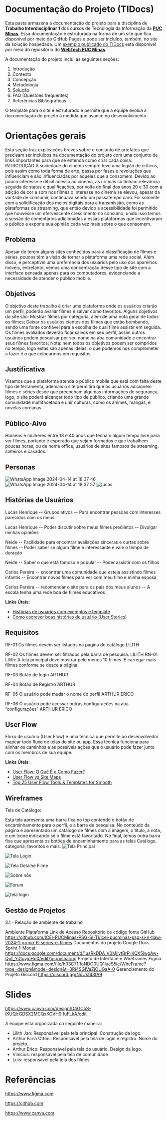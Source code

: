# Documentação do Projeto (TIDocs)

Esta pasta armazena a documentação do projeto para a disciplina de **Trabalho Interdisciplinar 1** dos cursos de Tecnologia da Informação da **[PUC Minas](https://pucminas.br)**. Essa documentação é estruturada na forma de um site que fica disponível por meio do GitHub Pages e pode ser incluído, também, no site da solução hospedada. Um [exemplo publicado do TIDocs](https://webtech-puc-minas.github.io/ti1-template/) está disponível por meio do repositório do **[WebTech PUC Minas](https://github.com/webtech-pucminas)**.

A documentação do projeto inclui as seguintes seções:

1. Introdução
2. Contexto
3. Concepção
4. Metodologia
5. Solução
6. FAQ (Questões frequentes)
7. Referências Bibliográficas

O template para o site é estruturado e permite que a equipe evolua a documentação do projeto à medida que avance no desenvolvimento.

# Orientações gerais

Esta seção traz explicações breves sobre o conjunto de artefatos que precisam ser incluídos na documentação do projeto com uma conjunto de links importantes para que se entenda como criar cada coisa. 
INTRODUÇÃO 
 A sociedade do cinema sempre teve uma legião de críticos, pois assim como toda forma de arte, passa por fases e revoluções que influenciam e são influenciadas por aqueles que a consomem. 
 Devido ao pouco interesse e difícil acesso ao cinema, as críticas só tinham relevância seguida de status e qualificações, por volta do final dos anos 20 e 30 com a adição de cor e som nos filmes o interesse no cinema se elevou, apesar da vontade de consumir, continuava sendo um passatempo caro.
 Foi somente com a solidificação dos meios digitais para a transmissão, como as plataformas de streaming, que então  devido a acessibilidade foi permitido que houvesse um efervescente crescimento no consumo, unido isso temos a sessão de comentários adicionadas a essas plataformas que incentivaram o público a expor a sua opinião cada vez mais sobre o que consomem.

## Problema

 Apesar de terem alguns sites conhecidos para a classificação de filmes e séries, poucos têm a visão de tornar a plataforma uma rede social. Além disso, é perceptível uma preferência dos usuários pelo uso dos aparelhos móveis, entretanto, vemos uma concentração desse tipo de site com a interface pensada apenas para os computadores, evidenciando a necessidade de atender o público mobile.

## Objetivos

 O objetivo deste trabalho é criar uma plataforma onde os usuários criarão um perfil, poderão avaliar filmes e salvar como favoritos.
 Alguns objetivos do site são:
 Mostrar filmes por categoria, além de uma nota geral de todos os filmes;
 Deixar os usuários cientes dos filmes que estão bombando, sendo uma fonte confiável para a escolha de qual filme assistir em seguida.
  Os filmes avaliados deverão ficar salvos em seu perfil, assim outros usuários podem pesquisar por seu nome na aba comunidade e encontrar seus filmes favoritos;
 Nota: nem todos os objetivos podem ser compridos no tempo, logo estas são apenas ideias, o que podemos nos comprometer a fazer é o que colocarmos em requisitos.


## Justificativa

 Visamos que a plataforma atenda o público mobile que está com falta deste tipo de ferramenta, ademais o site permitirá que os usuários adicionem filmes e séries desde que preencham algumas informações de segurança, logo, o site poderá alcançar todo tipo de público, criando uma grande comunidade multifacetada e unir culturas, como os animes, mangás, e novelas coreanas.


## Público-Alvo

 Homens e mulheres entre 18 e 40 anos que tenham algum tempo livre para ver filmes, portanto é esperado que sejam formados e que trabalhem poucas horas, ou de home office, usuários de sites famosos de streaming, solteiros e casados.

## Personas
![WhatsApp Image 2024-04-14 at 18 37 46](https://github.com/ICEI-PUCMinas-PSG-SI-TI/icei-pucminas-psg-si-n-tiaw-2024-1-grupo-6-series-e-filmes/assets/166145996/256f2d89-f304-40cb-b7a6-0db250c1e299)
![WhatsApp Image 2024-04-14 at 18 37 57](https://github.com/ICEI-PUCMinas-PSG-SI-TI/icei-pucminas-psg-si-n-tiaw-2024-1-grupo-6-series-e-filmes/assets/166145996/f7e4a768-807c-4da4-842d-7de44f77400b)
![lucas](https://github.com/ICEI-PUCMinas-PSG-SI-TI/icei-pucminas-psg-si-n-tiaw-2024-1-grupo-6-series-e-filmes/assets/166145996/75fb3e50-261a-4fb7-a24c-67d323c70797)


## Histórias de Usuários

Lucas Henrique -- Grupos ativos -- Para encontrar pessoas com interesses parecidos com os meus

Lucas Henrique -- Poder discutir sobre meus filmes prediletos -- Divulgar minhas opiniões

Neide -- Facilidade para encontrar avaliações sinceras e curtas sobre filmes -- Poder saber se algum filme é interessante e vale o tempo de duração

Neide -- Saber o que está famoso e popular -- Poder assistir com os filhos

Carlos Pereira -- encontrar uma comunidade que esteja assistindo filmes infantis -- Encontrar novos filmes para ver com meu filho e minha esposa

Carlos Pereira -- recomendar o site para os pais dos meus alunos -- A escola tenha uma rede boa de filmes educativos

**Links Úteis**:

- [Histórias de usuários com exemplos e template](https://www.atlassian.com/br/agile/project-management/user-stories)
- [Como escrever boas histórias de usuário (User Stories)](https://medium.com/vertice/como-escrever-boas-users-stories-hist%C3%B3rias-de-usu%C3%A1rios-b29c75043fac)

## Requisitos
RF-01
Os filmes devem ser listados na página do catálogo
LILITH

RF-02
Os filmes devem ser filtrados pela barra de pesquisa.
LILITH
RN-01 LIlith: A tela principal deve mostrar pelo menos 10 filmes. E carregar mais filmes conforme se desce a página

RF-03
Botão de login 
ARTHUR

RF-04
Botão de Registro
ARTHUR

RF-05
O usuário pode mudar o nome do perfil
ARTHUR ERICO

RF-06
O usuário pode acessar outras configurações na aba “configurações”
ARTHUR ERICO

## User Flow

Fluxo de usuário (User Flow) é uma técnica que permite ao desenvolvedor mapear todo fluxo de telas do site ou app. Essa técnica funciona para alinhar os caminhos e as possíveis ações que o usuário pode fazer junto com os membros de sua equipe.

**Links Úteis**:

- [User Flow: O Quê É e Como Fazer?](https://medium.com/7bits/fluxo-de-usu%C3%A1rio-user-flow-o-que-%C3%A9-como-fazer-79d965872534)
- [User Flow vs Site Maps](http://designr.com.br/sitemap-e-user-flow-quais-as-diferencas-e-quando-usar-cada-um/)
- [Top 25 User Flow Tools &amp; Templates for Smooth](https://www.mockplus.com/blog/post/user-flow-tools)

## Wireframes

Tela de Catálogo:

 Esta tela apresenta uma barra fixa no top contendo o botão de encaminhamento para o perfil, e a barra de pesquisa. No conteúdo da página é apresentado um catálogo de filmes com a imagem, o título, a nota, e um ícone indicando se o filme está favoritado. No final, temos outra barra fixa que apresenta os botões de encaminhamento para as telas Catálogo, categoria, favoritos e mais.
![Tela Principal](https://github.com/ICEI-PUCMinas-PSG-SI-TI/icei-pucminas-psg-si-n-tiaw-2024-1-grupo-6-series-e-filmes/assets/126835261/112fb01a-4ccd-41df-bd7e-f6ba86749b09)

![Tela Login](https://github.com/ICEI-PUCMinas-PSG-SI-TI/icei-pucminas-psg-si-n-tiaw-2024-1-grupo-6-series-e-filmes/assets/126835261/1da37853-23bd-4bfc-8959-75cafd130831)


![Tela Detalhe Filme](https://github.com/ICEI-PUCMinas-PSG-SI-TI/icei-pucminas-psg-si-n-tiaw-2024-1-grupo-6-series-e-filmes/assets/126835261/7610c083-e23d-407d-90ec-29bbacb4c6ca)


![Sobre nós](https://github.com/ICEI-PUCMinas-PSG-SI-TI/icei-pucminas-psg-si-n-tiaw-2024-1-grupo-6-series-e-filmes/assets/126835261/7a565a82-8499-4834-8375-c224a550a6eb)


![Fórum](https://github.com/ICEI-PUCMinas-PSG-SI-TI/icei-pucminas-psg-si-n-tiaw-2024-1-grupo-6-series-e-filmes/assets/126835261/f4868edc-ba75-474d-ab23-ffa4643bd3f4)


![tela login](https://github.com/ICEI-PUCMinas-PSG-SI-TI/icei-pucminas-psg-si-n-tiaw-2024-1-grupo-6-series-e-filmes/assets/166145996/eb8f9f24-6f99-456b-97b9-a9661a6bd704)


## Gestão de Projetos

3.1 - Relação de ambiente de trabalho

Ambiente
Plataforma
Link de Acesso
Repositório de código fonte
GitHub
https://github.com/ICEI-PUCMinas-PSG-SI-TI/icei-pucminas-psg-si-n-tiaw-2024-1-grupo-6-series-e-filmes
Documentos do projeto
Google Docs
 Sprint 1-Mocat: https://docs.google.com/document/d/1usRkDDA_V0MjjvtBrP-KQX5iwgAw-Qpf_YiGuyjoHp0/edit?usp=sharing
Projeto de Interface e  Wireframes
Figma
https://www.figma.com/file/h03C71RoNDO0UQ1iueS5ie/WireFrame?type=design&mode=design&t=3Ri4SGIVaZjOUGaA-0
Gerenciamento do Projeto
        Discord
https://discord.gg/NdUkf43fA9

# Slides
https://www.canva.com/design/DAGCbS-iKUQ/rGDSX2MCQxKOVH0IfuFLkA/edit

A equipe está organizada da seguinte maneira:

* Lilith Jan: Responsável pela tela principal.
Construção da logo.
* Arthur Faria Ottoni: Responsável pela tela de login e registro.
Nome do projeto.
* Arthur Erico: Responsável pela tela do usuário.
Design da logo.
* Vinícius: responsavel pela tela de comunidade
* Luís: responsavel pela tela dos filmes

# Referências
https://www.figma.com

https://github.com

https://www.canva.com

